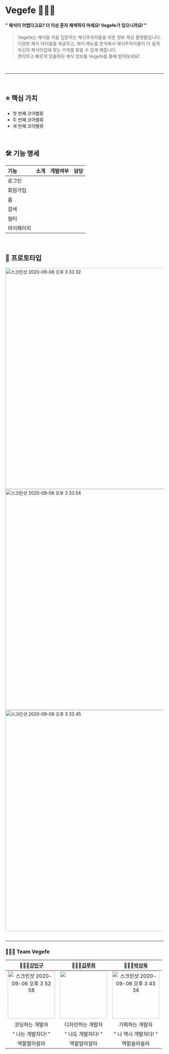 # Vegefe 🌿🌿🌿
#### " 채식이 어렵다고요? 더 이상 혼자 채색하지 마세요! Vegefe가 있으니까요! "
> Vegefe는 채식을 처음 입문하는 채식주의자들을 위한 정보 제공 플랫폼입니다. <br>
다양한 채식 아티클을 제공하고, 채식 메뉴를 분석해서 채식주의자들이 더 쉽게 자신의 채식타입에 맞는 가게를 찾을 수 있게 해줍니다. <br>
편리하고 빠르게 맞춤화된 채식 정보를 Vegefe를 통해 받아보세요! 
<br>

---

<br>

## ⭐️ 핵심 가치
* 첫 번째 코어밸류
* 두 번째 코어밸류
* 세 번째 코어밸류

<br>

## 🛠 기능 명세
| 기능 | 소개 | 개발여부 | 담당 |
| :--- | :--- | :--- | :--- |
| 로그인 |  |  |  |
| 회원가입 |  |  |  |
| 홈 |  |  |  |
| 검색 |  |  |  |
| 필터 |  |  |  |
| 마이페이지 |  |  |  |



<br>

## 📱 프로토타입
<img width="700" alt="스크린샷 2020-09-06 오후 3 33 32" src="https://user-images.githubusercontent.com/63235947/92319794-f2d32900-f056-11ea-99e8-12d7779f949b.png">

<img width="700" alt="스크린샷 2020-09-06 오후 3 33 54" src="https://user-images.githubusercontent.com/63235947/92319821-4180c300-f057-11ea-9ae8-47510abb126e.png">

<img width="700" alt="스크린샷 2020-09-06 오후 3 33 45" src="https://user-images.githubusercontent.com/63235947/92319808-3037b680-f057-11ea-84b6-a84b36defc2a.png">


<br>
<br> 

---

### 👨‍👨‍👧 Team Vegefe
| 👨🏻‍💻[강민구](https://github.com/minguking) | 👩🏻‍💻[김루희](https://github.com/heerucan) | 👨🏻‍💻[박상욱](https://github.com/haloswpark) |
| :---: | :---: | :---: |
| <img width="150" alt="스크린샷 2020-09-06 오후 3 52 58" src="https://user-images.githubusercontent.com/63235947/92320009-0b444300-f059-11ea-9ec2-ae9bb6d295f8.png"> | <img width='150' src="https://user-images.githubusercontent.com/63235947/92319855-9cb2b580-f057-11ea-843a-8fe6e7a1a390.png"> | <img width="150" alt="스크린샷 2020-09-06 오후 3 43 34" src="https://user-images.githubusercontent.com/63235947/92319861-bfdd6500-f057-11ea-969d-3e6c37862970.png"> |
| 코딩하는 개발자 | 디자인하는 개발자 | 기획하는 개발자 |
| " 나는 개발자다! " | " 나도 개발자다! " | " 나 역시 개발자다! " |
| 역할쏼라솰라 | 역할얄라얄라 | 역할숄라숄라 |



